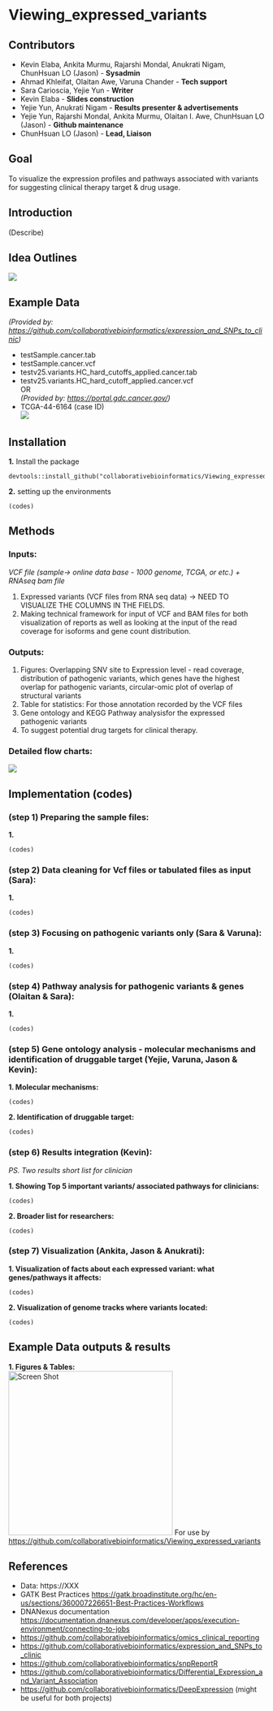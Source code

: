 # Viewing_expressed_variants


## Contributors 
-  Kevin Elaba, Ankita Murmu, Rajarshi Mondal, Anukrati Nigam, ChunHsuan LO (Jason) - **Sysadmin** 
-  Ahmad Khleifat, Olaitan Awe, Varuna Chander - **Tech support**
-  Sara Carioscia, Yejie Yun - **Writer**
-  Kevin Elaba - **Slides construction** 
-  Yejie Yun, Anukrati Nigam - **Results presenter & advertisements** 
-  Yejie Yun, Rajarshi Mondal, Ankita Murmu, Olaitan I. Awe, ChunHsuan LO (Jason) - **Github maintenance**
-  ChunHsuan LO (Jason) - **Lead, Liaison** 


## Goal 
To visualize the expression profiles and pathways associated with variants for suggesting clinical therapy target & drug usage.


## Introduction 
(Describe)


## Idea Outlines
![](pictures/idea_outlines.png)


## Example Data 
_(Provided by: https://github.com/collaborativebioinformatics/expression_and_SNPs_to_clinic)_
-  testSample.cancer.tab <br/>
-  testSample.cancer.vcf <br/>
-  testv25.variants.HC_hard_cutoffs_applied.cancer.tab <br/>
-  testv25.variants.HC_hard_cutoff_applied.cancer.vcf <br/>
OR<br/>
_(Provided by: https://portal.gdc.cancer.gov/)_
-  TCGA-44-6164 (case ID) <br/>
![](pictures/Example_data.png)

## Installation
**1.** Install the package
```
devtools::install_github("collaborativebioinformatics/Viewing_expressed_variants")
```
**2.** setting up the environments
```
(codes)
```

## Methods

### Inputs:
_VCF file (sample-> online data base - 1000 genome, TCGA, or etc.) + RNAseq bam file_
1. Expressed variants (VCF files from RNA seq data) -> NEED TO VISUALIZE THE COLUMNS IN THE FIELDS.
2. Making technical framework for input of VCF and BAM files for both visualization of reports as well as looking at the input of the read coverage for isoforms and gene count distribution.

### Outputs:
1. Figures: Overlapping SNV site to Expression level - read coverage, distribution of pathogenic variants, which genes have the highest overlap for pathogenic variants, circular-omic plot of overlap of structural variants 
2. Table for statistics: For those annotation recorded by the VCF files 
3. Gene ontology and KEGG Pathway analysisfor the expressed pathogenic variants 
4. To suggest potential drug targets for clinical therapy.

### Detailed flow charts:
![](pictures/workflow_charts.png)


## Implementation (codes)

### (step 1) Preparing the sample files:<br/>
**1.**<br/>
```
(codes)
```

### (step 2) Data cleaning for Vcf files or tabulated files as input (Sara):<br/>
**1.**<br/>
```
(codes)
```

### (step 3) Focusing on pathogenic variants only (Sara & Varuna):<br/>
**1.**<br/>
```
(codes)
```

### (step 4) Pathway analysis for pathogenic variants & genes (Olaitan & Sara):<br/>
**1.**<br/>
```
(codes)
```

### (step 5) Gene ontology analysis - molecular mechanisms and identification of druggable target (Yejie, Varuna, Jason & Kevin):<br/>
**1. Molecular mechanisms:**<br/>
```
(codes)
```
**2. Identification of druggable target:**<br/>
```
(codes)
```

### (step 6) Results integration (Kevin):<br/>
_PS. Two results short list for clinician<br/>_

**1. Showing Top 5 important variants/ associated pathways for clinicians:**<br/>
```
(codes)
```
**2. Broader list for researchers:**<br/>
```
(codes)
```

### (step 7) Visualization (Ankita, Jason & Anukrati):<br/>
**1. Visualization of facts about each expressed variant: what genes/pathways it affects:**<br/>
```
(codes)
```
**2. Visualization of genome tracks where variants located:**<br/>
```
(codes)
```


## Example Data outputs & results
**1. Figures & Tables:**<br/>
<img width="323" alt="Screen Shot " src="https://XXX.png">
For use by https://github.com/collaborativebioinformatics/Viewing_expressed_variants


## References 
- Data: https://XXX
- GATK Best Practices https://gatk.broadinstitute.org/hc/en-us/sections/360007226651-Best-Practices-Workflows 
- DNANexus documentation https://documentation.dnanexus.com/developer/apps/execution-environment/connecting-to-jobs 
- https://github.com/collaborativebioinformatics/omics_clinical_reporting
- https://github.com/collaborativebioinformatics/expression_and_SNPs_to_clinic
- https://github.com/collaborativebioinformatics/snpReportR
- https://github.com/collaborativebioinformatics/Differential_Expression_and_Variant_Association
- https://github.com/collaborativebioinformatics/DeepExpression (might be useful for both projects)

